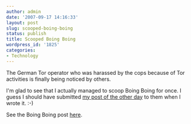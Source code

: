 ```yaml
---
author: admin
date: '2007-09-17 14:16:33'
layout: post
slug: scooped-boing-boing
status: publish
title: Scooped Boing Boing
wordpress_id: '1825'
categories:
- Technology
---
```

The German Tor operator who was harassed by the cops because of Tor activities is finally being noticed by others.

I'm glad to see that I actually managed to scoop Boing Boing for once. I guess I should have submitted <a href="http://www.arcanology.com/2007/09/15/it-can-be-dangerous-to-run-tor/">my post of the other day</a> to them when I wrote it. :-)

See the Boing Boing post <a href="http://feeds.feedburner.com/~r/boingboing/iBag/~3/157425075/tor-anonymity-server.html">here</a>.
